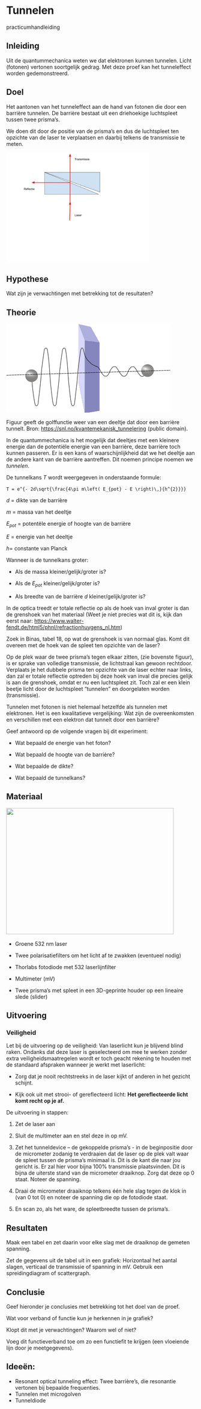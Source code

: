 # Tunnelen 
practicumhandleiding

## Inleiding

Uit de quantummechanica weten we dat elektronen kunnen tunnelen. Licht
(fotonen) vertonen soortgelijk gedrag. Met deze proef kan het
tunneleffect worden gedemonstreerd.

## Doel

Het aantonen van het tunneleffect aan de hand van fotonen die door een
barrière tunnelen. De barrière bestaat uit een driehoekige luchtspleet
tussen twee prisma’s.

We doen dit door de positie van de prisma’s en dus de luchtspleet ten
opzichte van de laser te verplaatsen en daarbij telkens de transmissie
te meten.

<img src="./media/timage1.jpg"
style="width:3.97305in;height:3.05167in" />

## Hypothese

Wat zijn je verwachtingen met betrekking tot de resultaten?

## Theorie

<img src="./media/timage2.png"
style="width:4.5625in;height:2.46875in" />

Figuur geeft de golffunctie weer van een deeltje dat door een barrière
tunnelt. Bron: <https://snl.no/kvantemekanisk_tunnelering> (public
domain).

In de quantummechanica is het mogelijk dat deeltjes met een kleinere
energie dan de potentiële energie van een barrière, deze barrière toch
kunnen passeren. Er is een kans of waarschijnlijkheid dat we het deeltje
aan de andere kant van de barrière aantreffen. Dit noemen principe
noemen we *tunnelen*.

De tunnelkans *T* wordt weergegeven in onderstaande formule:

```{math}
T = e^{- 2d\sqrt{\frac{4\pi m\left( E_{pot} - E \right)\,}{h^{2}}}}
```

*d* = dikte van de barrière

*m* = massa van het deeltje

*E<sub>pot</sub>* = potentële energie of hoogte van de barrière

*E* = energie van het deeltje

*h*= constante van Planck

Wanneer is de tunnelkans groter:

- Als de massa kleiner/gelijk/groter is?

- Als de *E<sub>pot</sub>* kleiner/gelijk/groter is?

- Als breedte van de barrière *d* kleiner/gelijk/groter is?

In de optica treedt er totale reflectie op als de hoek van inval groter
is dan de grenshoek van het materiaal (Weet je niet precies wat dit is,
kijk dan eerst naar:
<https://www.walter-fendt.de/html5/phnl/refractionhuygens_nl.htm>)

Zoek in Binas, tabel 18, op wat de grenshoek is van normaal glas. Komt
dit overeen met de hoek van de spleet ten opzichte van de laser?

Op de plek waar de twee prisma’s tegen elkaar zitten, (zie bovenste
figuur), is er sprake van volledige transmissie, de lichtstraal kan
gewoon rechtdoor. Verplaats je het dubbele prisma ten opzichte van de
laser echter naar links, dan zal er totale reflectie optreden bij deze
hoek van inval die precies gelijk is aan de grenshoek, omdat er nu een
luchtspleet zit. Toch zal er een klein beetje licht door de luchtspleet
“tunnelen” en doorgelaten worden (transmissie).

Tunnelen met fotonen is niet helemaal hetzelfde als tunnelen met
elektronen. Het is een kwalitatieve vergelijking: Wat zijn de
overeenkomsten en verschillen met een elektron dat tunnelt door een
barrière?

Geef antwoord op de volgende vragen bij dit experiment:

- Wat bepaald de energie van het foton?

- Wat bepaald de hoogte van de barrière?

- Wat bepaalde de dikte?

- Wat bepaald de tunnelkans?

## Materiaal

<img src="./media/timage3.jpg"
style="width:4.64583in;height:3.50177in" />

- Groene 532 nm laser

- Twee polarisatiefilters om het licht af te zwakken (eventueel nodig)

- Thorlabs fotodiode met 532 laserlijnfilter

- Multimeter (mV)

- Twee prisma’s met spleet in een 3D-geprinte houder op een lineaire
  slede (slider)

## Uitvoering

### Veiligheid

Let bij de uitvoering op de veiligheid: Van laserlicht kun je blijvend
blind raken. Ondanks dat deze laser is geselecteerd om mee te werken
zonder extra veiligheidsmaatregelen wordt er toch geacht rekening te
houden met de standaard afspraken wanneer je werkt met laserlicht:

- Zorg dat je nooit rechtstreeks in de laser kijkt of anderen in het
  gezicht schijnt.

- Kijk ook uit met strooi- of gereflecteerd licht: **Het gereflecteerde
  licht komt recht op je af.**

De uitvoering in stappen:

1.  Zet de laser aan

2.  Sluit de multimeter aan en stel deze in op mV.

3.  Zet het tunneldevice – de gekoppelde prisma’s - in de beginpositie
    door de micrometer zodanig te verdraaien dat de laser op de plek
    valt waar de spleet tussen de prisma’s minimaal is. Dit is de kant
    die naar jou gericht is. Er zal hier voor bijna 100% transmissie
    plaatsvinden. Dit is bijna de uiterste stand van de micrometer
    draaiknop. Zorg dat deze op 0 staat. Noteer de spanning.

4.  Draai de micrometer draaiknop telkens één hele slag tegen de klok in
    (van 0 tot 0) en noteer de spanning die op de fotodiode staat.

5.  En scan zo, als het ware, de spleetbreedte tussen de prisma’s.

## Resultaten

Maak een tabel en zet daarin voor elke slag met de draaiknop de gemeten
spanning.

Zet de gegevens uit de tabel uit in een grafiek: Horizontaal het aantal
slagen, verticaal de transmissie of spanning in mV. Gebruik een spreidingdiagram of scattergraph.

## Conclusie

Geef hieronder je conclusies met betrekking tot het doel van de proef.

Wat voor verband of functie kun je herkennen in je grafiek?

Klopt dit met je verwachtingen? Waarom wel of niet?

Voeg dit functieverband toe om zo een functiefit te krijgen (een
vloeiende lijn door je meetgegevens).

## Ideeën:

- Resonant optical tunneling effect: Twee barrière’s, die resonantie
vertonen bij bepaalde frequenties.
- Tunnelen met microgolven
- Tunneldiode
